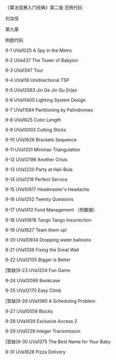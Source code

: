 ﻿《算法竞赛入门经典》第二版 范例代码

刘汝佳

第九章

例题代码

9-1 UVa1025 A Spy in the Metro

9-2 UVa437 The Tower of Babylon

9-3 UVa1347 Tour

9-4 UVa116 Unidirectional TSP

9-5 UVa12563 Jin Ge Jin Qu [h]ao

9-6 UVa11400 Lighting System Design

9-7 UVa11584 Partitioning by Palindromes

9-8 UVa1625 Color Length

9-9 UVa10003 Cutting Sticks

9-10 UVa1626 Brackets Sequence

9-11 UVa1331 Minimax Triangulation

9-12 UVa12186 Another Crisis

9-13 UVa1220 Party at Hali-Bula

9-14 UVa1218 Perfect Service

9-15 UVa10817 Headmaster's Headache

9-16 UVa1252 Twenty Questions

9-17 UVa1412 Fund Management （附数据）

9-18 UVa10618 Tango Tango Insurrection

9-19 UVa1627 Team them up!

9-20 UVa10934 Dropping water balloons

9-21 UVa1336 Fixing the Great Wall

9-22 UVa12105 Bigger is Better

[暂缺]9-23 UVa1204 Fun Game

9-24 UVa12099 Bookcase

9-25 UVa12170 Easy Climb

[暂缺]9-26 UVa1380 A Scheduling Problem

9-27 UVa10559 Blocks

9-28 UVa1439 Exclusive Access 2

9-29 UVa1228 Integer Transmission

[暂缺]9-30 UVa1375 The Best Name for Your Baby

9-31 UVa1628 Pizza Delivery
